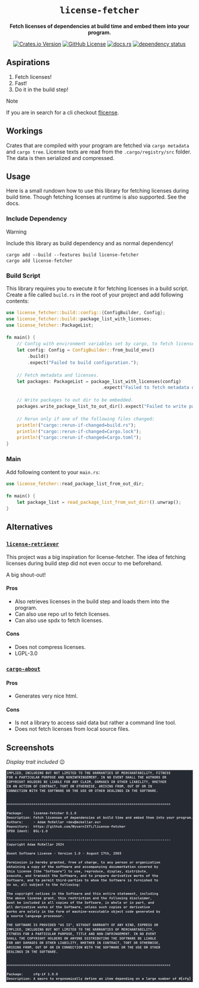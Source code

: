 <div align="center">

# `license-fetcher`

**Fetch licenses of dependencies at build time and embed them into your program.**

[![Crates.io Version](https://img.shields.io/crates/v/license-fetcher)](https://crates.io/crates/license-fetcher)
[![GitHub License](https://img.shields.io/github/license/WyvernIXTL/license-fetcher)](https://github.com/WyvernIXTL/license-fetcher/blob/main/LICENSE)
[![docs.rs](https://img.shields.io/docsrs/license-fetcher)](https://docs.rs/license-fetcher)
[![dependency status](https://deps.rs/repo/github/WyvernIXTL/license-fetcher/status.svg)](https://deps.rs/repo/github/WyvernIXTL/license-fetcher)

</div>

## Aspirations

1. Fetch licenses!
2. Fast!
3. Do it in the build step!

> [!NOTE]
> If you are in search for a cli checkout [flicense](https://github.com/WyvernIXTL/flicense-rs).

## Workings

Crates that are compiled with your program are fetched via `cargo metadata` and `cargo tree`.
License texts are read from the `.cargo/registry/src` folder.
The data is then serialized and compressed.

## Usage

Here is a small rundown how to use this library for fetching licenses during build time.
Though fetching licenses at runtime is also supported. See the docs.

### Include Dependency

> [!WARNING]
> Include this library as build dependency and as normal dependency!

```
cargo add --build --features build license-fetcher
cargo add license-fetcher
```

### Build Script

This library requires you to execute it for fetching licenses in a build script.
Create a file called `build.rs` in the root of your project and add following contents:

```rust
use license_fetcher::build::config::{ConfigBuilder, Config};
use license_fetcher::build::package_list_with_licenses;
use license_fetcher::PackageList;

fn main() {
    // Config with environment variables set by cargo, to fetch licenses at build time.
    let config: Config = ConfigBuilder::from_build_env()
        .build()
        .expect("Failed to build configuration.");

    // Fetch metadata and licenses.
    let packages: PackageList = package_list_with_licenses(config)
                                    .expect("Failed to fetch metadata or licenses.");

    // Write packages to out dir to be embedded.
    packages.write_package_list_to_out_dir().expect("Failed to write package list.");

    // Rerun only if one of the following files changed:
    println!("cargo::rerun-if-changed=build.rs");
    println!("cargo::rerun-if-changed=Cargo.lock");
    println!("cargo::rerun-if-changed=Cargo.toml");
}
```

### Main

Add following content to your `main.rs`:

```rust
use license_fetcher::read_package_list_from_out_dir;

fn main() {
    let package_list = read_package_list_from_out_dir!().unwrap();
}
```

## Alternatives

### [`license-retriever`](https://github.com/MRT-Map/license-retriever)

This project was a big inspiration for license-fetcher.
The idea of fetching licenses during build step did not even occur to me beforehand.

A big shout-out!

#### Pros

- Also retrieves licenses in the build step and loads them into the program.
- Can also use repo url to fetch licenses.
- Can also use spdx to fetch licenses.

#### Cons

- Does not compress licenses.
- LGPL-3.0

### [`cargo-about`](https://github.com/EmbarkStudios/cargo-about)

#### Pros

- Generates very nice html.

#### Cons

- Is not a library to access said data but rather a command line tool.
- Does not fetch licenses from local source files.

## Screenshots

_Display trait included_ 😉

![Screenshot](./img/example_print.png)
